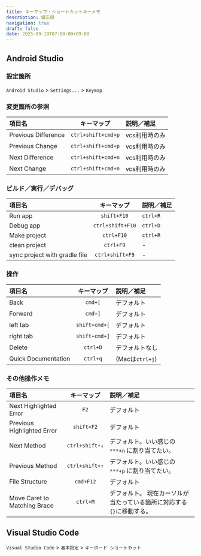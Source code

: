 ```yaml
---
title: キーマップ・ショートカットキーメモ
description: 備忘録
navigation: true
draft: false
date: 2025-09-10T07:00:00+09:00
---
```


## Android Studio

### 設定箇所

`Android Studio` > `Settings...` > `Keymap` 

### 変更箇所の参照

| 項目名              |     キーマップ     | 説明／補足    |
| :------------------ | :----------------: | :------------ |
| Previous Difference | `ctrl+shift+cmd+p` | vcs利用時のみ |
| Previous Change     | `ctrl+shift+cmd+p` | vcs利用時のみ |
| Next Difference     | `ctrl+shift+cmd+n` | vcs利用時のみ |
| Next Change         | `ctrl+shift+cmd+n` | vcs利用時のみ |


### ビルド／実行／デバッグ

| 項目名                        |    キーマップ    | 説明／補足 |
| :---------------------------- | :--------------: | :--------- |
| Run app                       |   `shift+F10`    | `ctrl+R`   |
| Debug app                     | `ctrl+shift+F10` | `ctrl+D`   |
| Make project                  |    `ctrl+F10`    | `ctrl+R`   |
| clean project                 |    `ctrl+F9`     | -          |
| sync project with gradle file | `ctrl+shift+F9`  | -          |

### 操作

| 項目名              |  キーマップ   | 説明／補足      |
| :------------------ | :-----------: | :-------------- |
| Back                |    `cmd+[`    | デフォルト      |
| Forward             |    `cmd+]`    | デフォルト      |
| left tab            | `shift+cmd+[` | デフォルト      |
| right tab           | `shift+cmd+]` | デフォルト      |
| Delete              |   `ctrl+D`    | デフォルトなし  |
| Quick Documentation |   `ctrl+q`    | (Macは`ctrl+j`) |

### その他操作メモ

| 項目名                       |   キーマップ   | 説明／補足                                                            |
| :--------------------------- | :------------: | :-------------------------------------------------------------------- |
| Next Highlighted Error       |      `F2`      | デフォルト                                                            |
| Previous Highlighted Error   |   `shift+F2`   | デフォルト                                                            |
| Next Method                  | `ctrl+shift+↓` | デフォルト。いい感じの `***+n` に割り当てたい。                       |
| Previous Method              | `ctrl+shift+↑` | デフォルト。いい感じの `***+p` に割り当てたい。                       |
| File Structure               |   `cmd+F12`    | デフォルト                                                            |
| Move Caret to Matching Brace |    `ctrl+M`    | デフォルト。 現在カーソルが当たっている箇所に対応する`{}`に移動する。 |

## Visual Studio Code

`Visual Studio Code` > `基本設定` > `キーボード ショートカット`